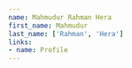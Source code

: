 ```yaml
---
name: Mahmudur Rahman Hera
first_name: Mahmudur
last_name: ['Rahman', 'Hera']
links:
- name: Profile
---
```

